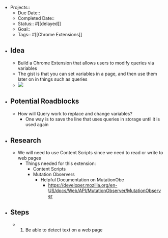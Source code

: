 - Projects::
    - Due Date::
    - Completed Date::
    - Status:: #[[delayed]]
    - Goal:: 
    - Tags:: #[[Chrome Extensions]] 
- ## Idea
    - Build a Chrome Extension that allows users to modify queries via variables 
    - The gist is that you can set variables in a page, and then use them later on in things such as queries
    -  ![](https://firebasestorage.googleapis.com/v0/b/firescript-577a2.appspot.com/o/imgs%2Fapp%2Fandyjgao%2FaANBRZ4tJX?alt=media&token=0b7239d1-c131-44fc-9a9f-b3f23cd59725)
- ## Potential Roadblocks
    - How will Query work to replace and change variables?
        - One way is to save the line that uses queries in storage until it is used again
- ## Research
    - We will need to use Content Scripts since we need to read or write to web pages
        - Things needed for this extension: 
            - Content Scripts
            - Mutation Observers
                - Helpful Documentation on MutationObe
                    - https://developer.mozilla.org/en-US/docs/Web/API/MutationObserver/MutationObserver
- ## Steps
    - 1) Be able to detect text on a web page
